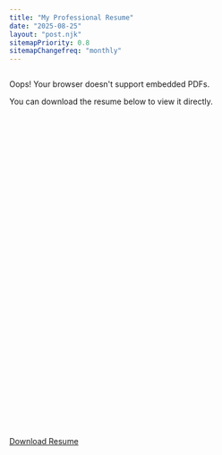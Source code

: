 ```yaml
---
title: "My Professional Resume"
date: "2025-08-25"
layout: "post.njk"
sitemapPriority: 0.8
sitemapChangefreq: "monthly"
---
```


<div style="max-width: 900px; margin: auto;">
    <div style="position: relative; padding-top: 129.41%;">
        <object
            id="pdf-viewer"
            data="/resume/jesus.pdf#view=FitH&toolbar=0&navpanes=0"
            style="position: absolute; top: 0; left: 0; width: 100%; height: 100%; border: none;">
            <div class="flex flex-col items-center justify-center h-full text-center p-8 bg-gray-800 rounded-lg">
                <i class="fas fa-file-pdf fa-3x text-red-500 mb-4"></i>
                <p class="text-xl font-semibold text-white mb-2">Oops! Your browser doesn't support embedded PDFs.</p>
                <p class="text-gray-400 mb-6">You can download the resume below to view it directly.</p>
            </div>
        </object>
    </div>
</div>

<div class="text-center mt-8">
    <a href="/resume/jesus.pdf" target="_blank" download="Jesus_E_Otero_Lagunes_Resume.pdf" class="btn">
        <i class="fas fa-download mr-2"></i>Download Resume
    </a>
</div>
